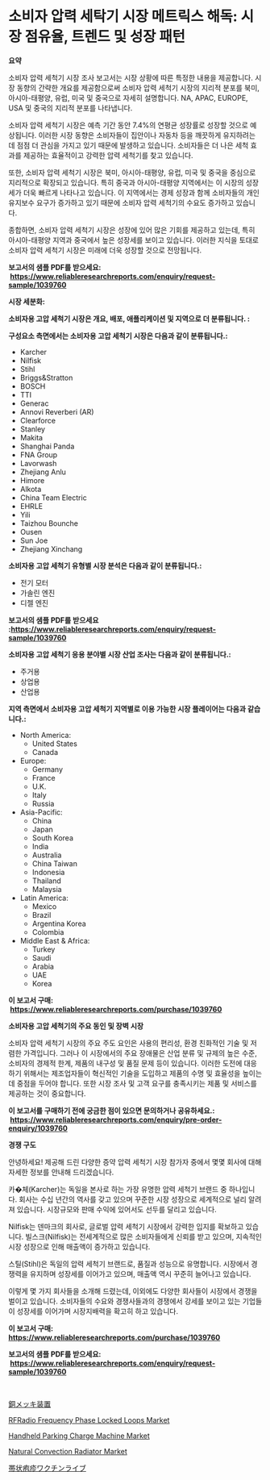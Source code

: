 <p><h1>소비자 압력 세탁기 시장 메트릭스 해독: 시장 점유율, 트렌드 및 성장 패턴</h1></p><p><strong>요약</strong></p>
<p><p>소비자 압력 세척기 시장 조사 보고서는 시장 상황에 따른 특정한 내용을 제공합니다. 시장 동향의 간략한 개요를 제공함으로써 소비자 압력 세척기 시장의 지리적 분포를 북미, 아시아-태평양, 유럽, 미국 및 중국으로 자세히 설명합니다. NA, APAC, EUROPE, USA 및 중국의 지리적 분포를 나타냅니다.</p><p>소비자 압력 세척기 시장은 예측 기간 동안 7.4%의 연평균 성장률로 성장할 것으로 예상됩니다. 이러한 시장 동향은 소비자들이 집안이나 자동차 등을 깨끗하게 유지하려는 데 점점 더 관심을 가지고 있기 때문에 발생하고 있습니다. 소비자들은 더 나은 세척 효과를 제공하는 효율적이고 강력한 압력 세척기를 찾고 있습니다.</p><p>또한, 소비자 압력 세척기 시장은 북미, 아시아-태평양, 유럽, 미국 및 중국을 중심으로 지리적으로 확장되고 있습니다. 특히 중국과 아시아-태평양 지역에서는 이 시장의 성장세가 더욱 빠르게 나타나고 있습니다. 이 지역에서는 경제 성장과 함께 소비자들의 개인 유지보수 요구가 증가하고 있기 때문에 소비자 압력 세척기의 수요도 증가하고 있습니다.</p><p>종합하면, 소비자 압력 세척기 시장은 성장에 있어 많은 기회를 제공하고 있는데, 특히 아시아-태평양 지역과 중국에서 높은 성장세를 보이고 있습니다. 이러한 지식을 토대로 소비자 압력 세척기 시장은 미래에 더욱 성장할 것으로 전망됩니다.</p></p>
<p><strong>보고서의 샘플 PDF를 받으세요: &nbsp;<a href="https://www.reliableresearchreports.com/enquiry/request-sample/1039760">https://www.reliableresearchreports.com/enquiry/request-sample/1039760</a></strong></p>
<p><strong>시장 세분화:</strong></p>
<p><strong> 소비자용 고압 세척기 시장은 개요, 배포, 애플리케이션 및 지역으로 더 분류됩니다. :</strong></p>
<p><strong>구성요소 측면에서는 소비자용 고압 세척기 시장은 다음과 같이 분류됩니다.:</strong></p>
<p><ul><li>Karcher</li><li>Nilfisk</li><li>Stihl</li><li>Briggs&Stratton</li><li>BOSCH</li><li>TTI</li><li>Generac</li><li>Annovi Reverberi (AR)</li><li>Clearforce</li><li>Stanley</li><li>Makita</li><li>Shanghai Panda</li><li>FNA Group</li><li>Lavorwash</li><li>Zhejiang Anlu</li><li>Himore</li><li>Alkota</li><li>China Team Electric</li><li>EHRLE</li><li>Yili</li><li>Taizhou Bounche</li><li>Ousen</li><li>Sun Joe</li><li>Zhejiang Xinchang</li></ul></p>
<p><strong> 소비자용 고압 세척기 유형별 시장 분석은 다음과 같이 분류됩니다.:</strong></p>
<p><ul><li>전기 모터</li><li>가솔린 엔진</li><li>디젤 엔진</li></ul></p>
<p><strong>보고서의 샘플 PDF를 받으세요 :<a href="https://www.reliableresearchreports.com/enquiry/request-sample/1039760">https://www.reliableresearchreports.com/enquiry/request-sample/1039760</a></strong></p>
<p><strong> 소비자용 고압 세척기 응용 분야별 시장 산업 조사는 다음과 같이 분류됩니다.:</strong></p>
<p><ul><li>주거용</li><li>상업용</li><li>산업용</li></ul></p>
<p><strong>지역 측면에서 소비자용 고압 세척기 지역별로 이용 가능한 시장 플레이어는 다음과 같습니다.:</strong></p>
<p><ul>
    <li>
        North America:
        <ul>
            <li>United States</li>
            <li>Canada</li>
        </ul>
    </li>
    <li>
        Europe:
        <ul>
            <li>Germany</li>
            <li>France</li>
            <li>U.K.</li>
            <li>Italy</li>
            <li>Russia</li>
        </ul>
    </li>
    <li>
        Asia-Pacific:
        <ul>
            <li>China</li>
            <li>Japan</li>
            <li>South Korea</li>
            <li>India</li>
            <li>Australia</li>
            <li>China Taiwan</li>
            <li>Indonesia</li>
            <li>Thailand</li>
            <li>Malaysia</li>
        </ul>
    </li>
    <li>
        Latin America:
        <ul>
            <li>Mexico</li>
            <li>Brazil</li>
            <li>Argentina Korea</li>
            <li>Colombia</li>
        </ul>
    </li>
    <li>
        Middle East & Africa:
        <ul>
            <li>Turkey</li>
            <li>Saudi</li>
            <li>Arabia</li>
            <li>UAE</li>
            <li>Korea</li>
        </ul>
    </li>
    </ul></p>
<p><strong>이 보고서 구매: &nbsp;<a href="https://www.reliableresearchreports.com/purchase/1039760">https://www.reliableresearchreports.com/purchase/1039760</a></strong></p>
<p><strong>소비자용 고압 세척기의 주요 동인 및 장벽 시장</strong></p>
<p><p>소비자 압력 세척기 시장의 주요 주도 요인은 사용의 편리성, 환경 친화적인 기술 및 저렴한 가격입니다. 그러나 이 시장에서의 주요 장애물은 산업 분류 및 규제의 높은 수준, 소비자의 경제적 한계, 제품의 내구성 및 품질 문제 등이 있습니다. 이러한 도전에 대응하기 위해서는 제조업자들이 혁신적인 기술을 도입하고 제품의 수명 및 효율성을 높이는 데 중점을 두어야 합니다. 또한 시장 조사 및 고객 요구를 충족시키는 제품 및 서비스를 제공하는 것이 중요합니다.</p></p>
<p><strong>이 보고서를 구매하기 전에 궁금한 점이 있으면 문의하거나 공유하세요.: &nbsp;<a href="https://www.reliableresearchreports.com/enquiry/pre-order-enquiry/1039760">https://www.reliableresearchreports.com/enquiry/pre-order-enquiry/1039760</a></strong></p>
<p><strong>경쟁 구도</strong></p>
<p><p>안녕하세요! 제공해 드린 다양한 증약 압력 세척기 시장 참가자 중에서 몇몇 회사에 대해 자세한 정보를 안내해 드리겠습니다.</p><p>카�체(Karcher)는 독일을 본사로 하는 가장 유명한 압력 세척기 브랜드 중 하나입니다. 회사는 수십 년간의 역사를 갖고 있으며 꾸준한 시장 성장으로 세계적으로 널리 알려져 있습니다. 시장규모와 판매 수익에 있어서도 선두를 달리고 있습니다.</p><p>Nilfisk는 덴마크의 회사로, 글로벌 압력 세척기 시장에서 강력한 입지를 확보하고 있습니다. 빌스크(Nilfisk)는 전세계적으로 많은 소비자들에게 신뢰를 받고 있으며, 지속적인 시장 성장으로 인해 매출액이 증가하고 있습니다.</p><p>스틸(Stihl)은 독일의 압력 세척기 브랜드로, 품질과 성능으로 유명합니다. 시장에서 경쟁력을 유지하며 성장세를 이어가고 있으며, 매출액 역시 꾸준히 늘어나고 있습니다.</p><p>이렇게 몇 가지 회사들을 소개해 드렸는데, 이외에도 다양한 회사들이 시장에서 경쟁을 벌이고 있습니다. 소비자들의 수요와 경쟁사들과의 경쟁에서 강세를 보이고 있는 기업들이 성장세를 이어가며 시장지배력을 확고히 하고 있습니다.</p></p>
<p><strong>이 보고서 구매: &nbsp; <a href="https://www.reliableresearchreports.com/purchase/1039760">https://www.reliableresearchreports.com/purchase/1039760</a></strong></p>
<p><strong>보고서의 샘플 PDF를 받으세요: &nbsp;<a href="https://www.reliableresearchreports.com/enquiry/request-sample/1039760">https://www.reliableresearchreports.com/enquiry/request-sample/1039760</a></strong><strong></strong></p>
<p>&nbsp;</p>
<p><p><a href="https://medium.com/@vivakuvalis2005/%E9%8A%85%E3%82%81%E3%81%A3%E3%81%8D%E8%A8%AD%E5%82%99%E5%B8%82%E5%A0%B4-%E7%A8%AE%E9%A1%9E-%E5%BF%9C%E7%94%A8-%E5%9C%B0%E7%90%86%E3%81%AB%E3%82%88%E3%82%8B%E5%8C%85%E6%8B%AC%E7%9A%84%E3%82%A2%E3%82%BB%E3%82%B9%E3%83%A1%E3%83%B3%E3%83%88-c27b8565d245">銅メッキ装置</a></p><p><a href="https://faithful-glue-af3.notion.site/RFRadio-Frequency-Phase-Locked-Loops-Market-with-the-goal-of-estimating-the-market-size-and-future-g-f8bd288dc7414adba9d4d755f401ca12">RFRadio Frequency Phase Locked Loops Market</a></p><p><a href="https://issuu.com/reportprime-2/docs/handheld-parking-charge-machine-market-size-2030.p">Handheld Parking Charge Machine Market</a></p><p><a href="https://view.publitas.com/reportprime-1/natural-convection-radiator-market-size-growth-and-forecast-from-2024-2031/">Natural Convection Radiator Market</a></p><p><a href="https://medium.com/@evekerluke2023/%E3%82%BE%E3%82%B9%E3%82%BF%E3%83%BC%E3%83%AF%E3%82%AF%E3%83%81%E3%83%B3%E3%83%A9%E3%82%A4%E3%83%96%E3%81%AE%E5%B8%82%E5%A0%B4%E8%A6%8F%E6%A8%A1-cagr-%E3%83%88%E3%83%AC%E3%83%B3%E3%83%892024-2030-8bc1a428c473">帯状疱疹ワクチンライブ</a></p></p>